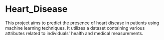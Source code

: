 # Heart_Disease
This project aims to predict the presence of heart disease in patients using machine learning techniques. It utilizes a dataset containing various attributes related to individuals' health and medical measurements.
